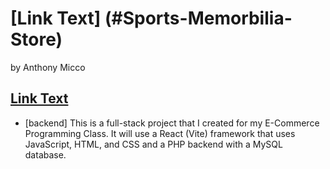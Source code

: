 # [Link Text] (#Sports-Memorbilia-Store)

by Anthony Micco

## [Link Text](#sports-store-app) 
- [backend]
This is a full-stack project that I created for my E-Commerce Programming Class.
It will use a React (Vite) framework that uses JavaScript, HTML, and CSS and a PHP backend 
with a MySQL database. 